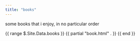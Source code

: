 ```yaml
---
title: "books"
---
```


some books that i enjoy, in no particular order

{{ range $.Site.Data.books }}
   {{ partial "book.html" . }}
{{ end }}
